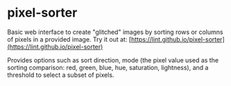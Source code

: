 # pixel-sorter

Basic web interface to create "glitched" images by sorting rows or columns of pixels in a provided image. Try it out at: [https://lint.github.io/pixel-sorter](https://lint.github.io/pixel-sorter)

Provides options such as sort direction, mode (the pixel value used as the sorting comparison: red, green, blue, hue, saturation, lightness), and a threshold to select a subset of pixels.